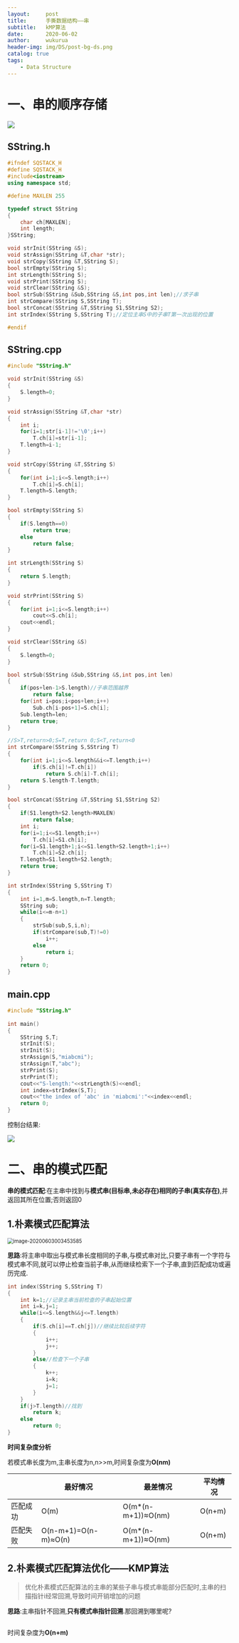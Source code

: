 ```yaml
---
layout:     post
title:      手撕数据结构——串
subtitle:   kMP算法
date:       2020-06-02
author:     wukurua
header-img: img/DS/post-bg-ds.png
catalog: true
tags:
    - Data Structure
---
```


# 一、串的顺序存储

![](https://cdn.jsdelivr.net/gh/wukurua/cloudimg@master/img/20200602213955.png)

## SString.h

```c++
#ifndef SQSTACK_H
#define SQSTACK_H
#include<iostream>
using namespace std;

#define MAXLEN 255

typedef struct SString
{
	char ch[MAXLEN];
	int length;
}SString;

void strInit(SString &S);
void strAssign(SString &T,char *str);
void strCopy(SString &T,SString S);
bool strEmpty(SString S);
int strLength(SString S);
void strPrint(SString S);
void strClear(SString &S);
bool strSub(SString &Sub,SString &S,int pos,int len);//求子串
int strCompare(SString S,SString T);
bool strConcat(SString &T,SString S1,SString S2);
int strIndex(SString S,SString T);//定位主串S中的子串T第一次出现的位置

#endif
```

## SString.cpp

```c++
#include "SString.h"

void strInit(SString &S)
{
	S.length=0;
}

void strAssign(SString &T,char *str)
{
	int i;
	for(i=1;str[i-1]!='\0';i++)
		T.ch[i]=str[i-1];
	T.length=i-1;
}

void strCopy(SString &T,SString S)
{
	for(int i=1;i<=S.length;i++)
		T.ch[i]=S.ch[i];
	T.length=S.length;
}

bool strEmpty(SString S)
{
	if(S.length==0)
		return true;
	else
		return false;
}

int strLength(SString S)
{
	return S.length;
}

void strPrint(SString S)
{
	for(int i=1;i<=S.length;i++)
		cout<<S.ch[i];
	cout<<endl;
}

void strClear(SString &S)
{
	S.length=0;
}

bool strSub(SString &Sub,SString &S,int pos,int len)
{
	if(pos+len-1>S.length)//子串范围越界
		return false;
	for(int i=pos;i<pos+len;i++)
		Sub.ch[i-pos+1]=S.ch[i];
	Sub.length=len;
	return true;
}

//S>T,return>0;S=T,return 0;S<T,return<0
int strCompare(SString S,SString T)
{
	for(int i=1;i<=S.length&&i<=T.length;i++)
		if(S.ch[i]!=T.ch[i])
			return S.ch[i]-T.ch[i];
	return S.length-T.length;
}

bool strConcat(SString &T,SString S1,SString S2)
{
	if(S1.length+S2.length>MAXLEN)
		return false;
	int i;
	for(i=1;i<=S1.length;i++)
		T.ch[i]=S1.ch[i];
	for(i=S1.length+1;i<=S1.length+S2.length+1;i++)
		T.ch[i]=S2.ch[i];
	T.length=S1.length+S2.length;
	return true;
}

int strIndex(SString S,SString T)
{
	int i=1,m=S.length,n=T.length;
	SString sub;
	while(i<=m-n+1)
	{
		strSub(sub,S,i,n);
		if(strCompare(sub,T)!=0)
			i++;
		else
			return i;
	}
	return 0;
}
```

## main.cpp

```c++
#include "SString.h"
 
int main()
{
	SString S,T;
	strInit(S);
	strInit(S);
	strAssign(S,"miabcmi");
	strAssign(T,"abc");
	strPrint(S);
	strPrint(T);
	cout<<"S-length:"<<strLength(S)<<endl;
	int index=strIndex(S,T);
	cout<<"the index of 'abc' in 'miabcmi':"<<index<<endl;
	return 0;
}
```

控制台结果:

![](https://cdn.jsdelivr.net/gh/wukurua/cloudimg@master/img/20200603001858.png)

# 二、串的模式匹配

**串的模式匹配**:在主串中找到与**模式串(目标串,未必存在)**相同的**子串(真实存在)**,并返回其所在位置;否则返回0

## 1.朴素模式匹配算法

<img src="C:\Users\asus\AppData\Roaming\Typora\typora-user-images\image-20200603003453585.png" alt="image-20200603003453585" style="zoom:80%;" />

**思路**:将主串中取出与模式串长度相同的子串,与模式串对比,只要子串有一个字符与模式串不同,就可以停止检查当前子串,从而继续检索下一个子串,直到匹配成功或遍历完成.

```c++
int index(SString S,SString T)
{
	int k=1;//记录主串当前检查的子串起始位置
	int i=k,j=1;
	while(i<=S.length&&j<=T.length)
	{
		if(S.ch[i]==T.ch[j])//继续比较后续字符
		{
			i++;
			j++;
		}
		else//检查下一个子串
		{
			k++;
			i=k;
			j=1;
		}
	}
	if(j>T.length)//找到
		return k;
	else
		return 0;
}
```

**时间复杂度分析**

若模式串长度为m,主串长度为n,n>>m,时间复杂度为**O(nm)**

|          | 最好情况             | 最差情况           | 平均情况 |
| -------- | -------------------- | ------------------ | -------- |
| 匹配成功 | O(m)                 | O(m*(n-m+1))≈O(nm) | O(n+m)   |
| 匹配失败 | O(n-m+1)=O(n-m)≈O(n) | O(m*(n-m+1))≈O(nm) | O(n+m)   |

## 2.朴素模式匹配算法优化——KMP算法

> 优化朴素模式匹配算法的主串的某些子串与模式串能部分匹配时,主串的扫描指针i经常回溯,导致时间开销增加的问题

**思路**:主串指针不回溯,**只有模式串指针回溯**.那回溯到哪里呢?

```c++

```

时间复杂度为**O(n+m)**